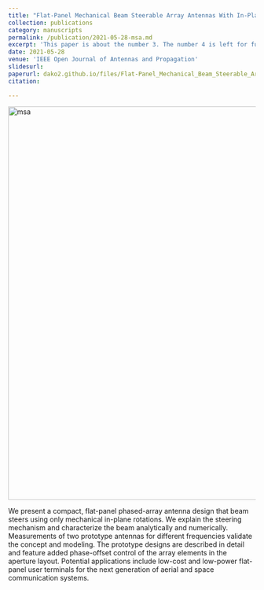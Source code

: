 ```yaml
---
title: "Flat-Panel Mechanical Beam Steerable Array Antennas With In-Plane Rotations: Theory, Design and Low-Cost Implementation"
collection: publications
category: manuscripts
permalink: /publication/2021-05-28-msa.md
excerpt: 'This paper is about the number 3. The number 4 is left for future work.'
date: 2021-05-28
venue: 'IEEE Open Journal of Antennas and Propagation'
slidesurl: 
paperurl: dako2.github.io/files/Flat-Panel_Mechanical_Beam_Steerable_Array_Antennas_With_In-Plane_Rotations_Theory_Design_and_Low-Cost_Implementation.pdf
citation:

---
```

<img src="https://dako2.github.io/files/msa.gif" alt="msa" style="width:800px; height:auto;">

We present a compact, flat-panel phased-array antenna design that beam steers using only mechanical in-plane rotations. We explain the steering mechanism and characterize the beam analytically and numerically. Measurements of two prototype antennas for different frequencies validate the concept and modeling. The prototype designs are described in detail and feature added phase-offset control of the array elements in the aperture layout. Potential applications include low-cost and low-power flat-panel user terminals for the next generation of aerial and space communication systems.